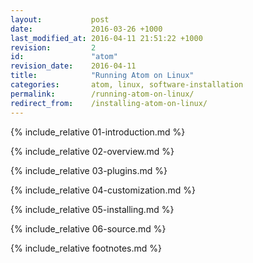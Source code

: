```yaml
---
layout:           post
date:             2016-03-26 +1000
last_modified_at: 2016-04-11 21:51:22 +1000
revision:         2
id:               "atom"
revision_date:    2016-04-11
title:            "Running Atom on Linux"
categories:       atom, linux, software-installation
permalink:        /running-atom-on-linux/
redirect_from:    /installing-atom-on-linux/
---
```


{% include_relative 01-introduction.md %}

{% include_relative 02-overview.md %}

{% include_relative 03-plugins.md %}

{% include_relative 04-customization.md %}

{% include_relative 05-installing.md %}

{% include_relative 06-source.md %}

{% include_relative footnotes.md %}
